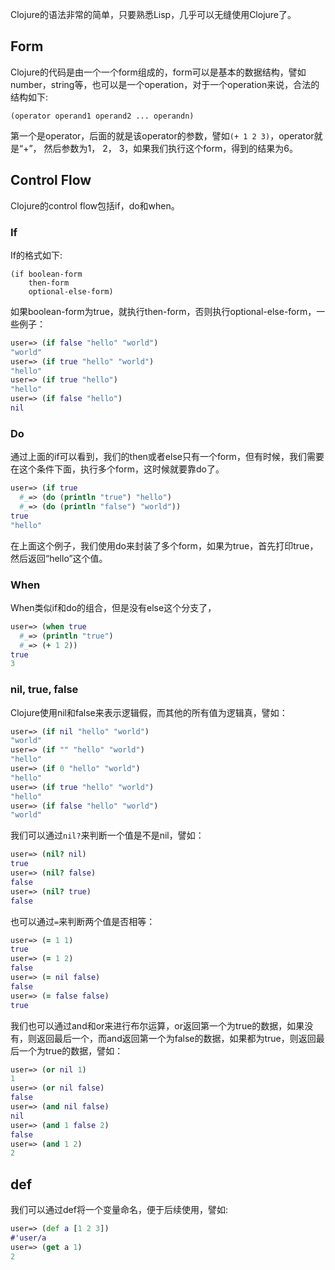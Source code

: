 Clojure的语法非常的简单，只要熟悉Lisp，几乎可以无缝使用Clojure了。

## Form

Clojure的代码是由一个一个form组成的，form可以是基本的数据结构，譬如number，string等，也可以是一个operation，对于一个operation来说，合法的结构如下:

```
(operator operand1 operand2 ... operandn)
```

第一个是operator，后面的就是该operator的参数，譬如`(+ 1 2 3)`，operator就是“+”， 然后参数为1， 2， 3，如果我们执行这个form，得到的结果为6。

## Control Flow

Clojure的control flow包括if，do和when。

### If

If的格式如下:

```
(if boolean-form
    then-form
    optional-else-form)
```

如果boolean-form为true，就执行then-form，否则执行optional-else-form，一些例子：

```clojure
user=> (if false "hello" "world")
"world"
user=> (if true "hello" "world")
"hello"
user=> (if true "hello")
"hello"
user=> (if false "hello")
nil
```

### Do

通过上面的if可以看到，我们的then或者else只有一个form，但有时候，我们需要在这个条件下面，执行多个form，这时候就要靠do了。

```clojure
user=> (if true
  #_=> (do (println "true") "hello")
  #_=> (do (println "false") "world"))
true
"hello"
```

在上面这个例子，我们使用do来封装了多个form，如果为true，首先打印true，然后返回“hello”这个值。

### When

When类似if和do的组合，但是没有else这个分支了，

```clojure
user=> (when true
  #_=> (println "true")
  #_=> (+ 1 2))
true
3
```

### nil, true, false

Clojure使用nil和false来表示逻辑假，而其他的所有值为逻辑真，譬如：

```clojure
user=> (if nil "hello" "world")
"world"
user=> (if "" "hello" "world")
"hello"
user=> (if 0 "hello" "world")
"hello"
user=> (if true "hello" "world")
"hello"
user=> (if false "hello" "world")
"world"
```

我们可以通过`nil?`来判断一个值是不是nil，譬如：

```clojure
user=> (nil? nil)
true
user=> (nil? false)
false
user=> (nil? true)
false
```

也可以通过`=`来判断两个值是否相等：

```clojure
user=> (= 1 1)
true
user=> (= 1 2)
false
user=> (= nil false)
false
user=> (= false false)
true
```

我们也可以通过and和or来进行布尔运算，or返回第一个为true的数据，如果没有，则返回最后一个，而and返回第一个为false的数据，如果都为true，则返回最后一个为true的数据，譬如：

```clojure
user=> (or nil 1)
1
user=> (or nil false)
false
user=> (and nil false)
nil
user=> (and 1 false 2)
false
user=> (and 1 2)
2
```

## def

我们可以通过def将一个变量命名，便于后续使用，譬如:

```clojure
user=> (def a [1 2 3])
#'user/a
user=> (get a 1)
2
```